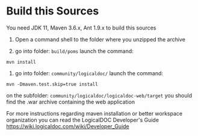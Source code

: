 # Build this Sources

You need JDK 11, Maven 3.6.x, Ant 1.9.x to build this sources

1. Open a command shell to the folder where you unzipped the archive

1. go into folder: `build/poms`
   launch the command:
``` 
mvn install
```

1. go into folder: `community/logicaldoc/`
   launch the command: 
```
mvn -Dmaven.test.skip=true install
```
   
   on the subfolder: `community/logicaldoc/logicaldoc-web/target`
   you should find the .war archive containing the web application
   

For more instructions regarding maven installation or better workspace organization
you can read the LogicalDOC Developer's Guide
https://wiki.logicaldoc.com/wiki/Developer_Guide